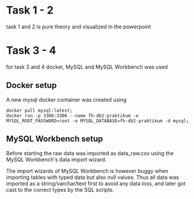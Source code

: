 # Task 1 - 2
task 1 and 2 is pure theory and visualized in the powerpoint

# Task 3 - 4
for task 3 and 4 docker, MySQL and MySQL Workbench was used

## Docker setup
A new mysql docker container was created using

```
docker pull mysql:latest;
docker run -p 3306:3306 --name fh-db2-praktikum -e MYSQL_ROOT_PASSWORD=root -e MYSQL_DATABASE=fh-db2-praktikum -d mysql;
```

## MySQL Workbench setup
Before starting the raw data was imported as data_raw.csv using the MySQL Workbench's data import wizard.

The import wizards of MySQL Workbench is however buggy when importing tables with typed data but also null values.
Thus all data was imported as a string/varchar/text first to avoid any data loss, and later got cast to the correct types 
by the SQL scripts. 
 